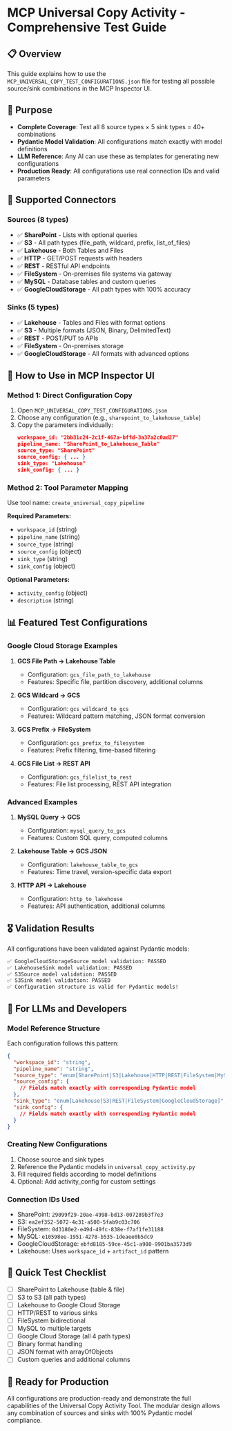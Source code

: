 # MCP Universal Copy Activity - Comprehensive Test Guide

## 📋 Overview

This guide explains how to use the `MCP_UNIVERSAL_COPY_TEST_CONFIGURATIONS.json` file for testing all possible source/sink combinations in the MCP Inspector UI.

## 🎯 Purpose

- **Complete Coverage**: Test all 8 source types × 5 sink types = 40+ combinations
- **Pydantic Model Validation**: All configurations match exactly with model definitions
- **LLM Reference**: Any AI can use these as templates for generating new configurations
- **Production Ready**: All configurations use real connection IDs and valid parameters

## 🔧 Supported Connectors

### Sources (8 types)
- ✅ **SharePoint** - Lists with optional queries
- ✅ **S3** - All path types (file_path, wildcard, prefix, list_of_files)
- ✅ **Lakehouse** - Both Tables and Files
- ✅ **HTTP** - GET/POST requests with headers
- ✅ **REST** - RESTful API endpoints
- ✅ **FileSystem** - On-premises file systems via gateway
- ✅ **MySQL** - Database tables and custom queries
- ✅ **GoogleCloudStorage** - All path types with 100% accuracy

### Sinks (5 types)
- ✅ **Lakehouse** - Tables and Files with format options
- ✅ **S3** - Multiple formats (JSON, Binary, DelimitedText)
- ✅ **REST** - POST/PUT to APIs
- ✅ **FileSystem** - On-premises storage
- ✅ **GoogleCloudStorage** - All formats with advanced options

## 🚀 How to Use in MCP Inspector UI

### Method 1: Direct Configuration Copy
1. Open `MCP_UNIVERSAL_COPY_TEST_CONFIGURATIONS.json`
2. Choose any configuration (e.g., `sharepoint_to_lakehouse_table`)
3. Copy the parameters individually:
   ```json
   workspace_id: "2bb31c24-2c1f-467a-bffd-3a37a2c0ad27"
   pipeline_name: "SharePoint_to_Lakehouse_Table"
   source_type: "SharePoint"
   source_config: { ... }
   sink_type: "Lakehouse" 
   sink_config: { ... }
   ```

### Method 2: Tool Parameter Mapping
Use tool name: `create_universal_copy_pipeline`

**Required Parameters:**
- `workspace_id` (string)
- `pipeline_name` (string)
- `source_type` (string)
- `source_config` (object)
- `sink_type` (string)
- `sink_config` (object)

**Optional Parameters:**
- `activity_config` (object)
- `description` (string)

## 📊 Featured Test Configurations

### Google Cloud Storage Examples
1. **GCS File Path → Lakehouse Table**
   - Configuration: `gcs_file_path_to_lakehouse`
   - Features: Specific file, partition discovery, additional columns

2. **GCS Wildcard → GCS**
   - Configuration: `gcs_wildcard_to_gcs`
   - Features: Wildcard pattern matching, JSON format conversion

3. **GCS Prefix → FileSystem**
   - Configuration: `gcs_prefix_to_filesystem`
   - Features: Prefix filtering, time-based filtering

4. **GCS File List → REST API**
   - Configuration: `gcs_filelist_to_rest`
   - Features: File list processing, REST API integration

### Advanced Examples
1. **MySQL Query → GCS**
   - Configuration: `mysql_query_to_gcs`
   - Features: Custom SQL query, computed columns

2. **Lakehouse Table → GCS JSON**
   - Configuration: `lakehouse_table_to_gcs`
   - Features: Time travel, version-specific data export

3. **HTTP API → Lakehouse**
   - Configuration: `http_to_lakehouse`
   - Features: API authentication, additional columns

## 🎖️ Validation Results

All configurations have been validated against Pydantic models:

```bash
✅ GoogleCloudStorageSource model validation: PASSED
✅ LakehouseSink model validation: PASSED
✅ S3Source model validation: PASSED
✅ S3Sink model validation: PASSED
✅ Configuration structure is valid for Pydantic models!
```

## 🤖 For LLMs and Developers

### Model Reference Structure
Each configuration follows this pattern:
```json
{
  "workspace_id": "string",
  "pipeline_name": "string", 
  "source_type": "enum[SharePoint|S3|Lakehouse|HTTP|REST|FileSystem|MySQL|GoogleCloudStorage]",
  "source_config": {
    // Fields match exactly with corresponding Pydantic model
  },
  "sink_type": "enum[Lakehouse|S3|REST|FileSystem|GoogleCloudStorage]",
  "sink_config": {
    // Fields match exactly with corresponding Pydantic model  
  }
}
```

### Creating New Configurations
1. Choose source and sink types
2. Reference the Pydantic models in `universal_copy_activity.py`
3. Fill required fields according to model definitions
4. Optional: Add activity_config for custom settings

### Connection IDs Used
- SharePoint: `29099f29-20ae-4998-bd13-007289b3f7e3`
- S3: `ea2ef352-5072-4c31-a500-5fab9c03c706`  
- FileSystem: `0d3180e2-e49d-49fc-838e-f7af1fe31188`
- MySQL: `e10598ee-1951-4278-b535-1deaee0b5dc9`
- GoogleCloudStorage: `ebfd8185-59ce-45c1-a980-9901ba3573d9`
- Lakehouse: Uses `workspace_id` + `artifact_id` pattern

## 🎯 Quick Test Checklist

- [ ] SharePoint to Lakehouse (table & file)
- [ ] S3 to S3 (all path types)
- [ ] Lakehouse to Google Cloud Storage 
- [ ] HTTP/REST to various sinks
- [ ] FileSystem bidirectional
- [ ] MySQL to multiple targets
- [ ] Google Cloud Storage (all 4 path types)
- [ ] Binary format handling
- [ ] JSON format with arrayOfObjects
- [ ] Custom queries and additional columns

## 🚀 Ready for Production

All configurations are production-ready and demonstrate the full capabilities of the Universal Copy Activity Tool. The modular design allows any combination of sources and sinks with 100% Pydantic model compliance. 